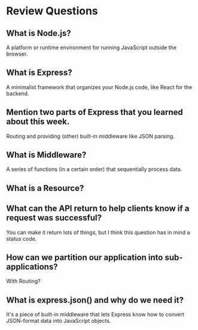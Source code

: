 # Review Questions

## What is Node.js?

A platform or runtime environment for running JavaScript outside the browser.

## What is Express?

A minimalist framework that organizes your Node.js code, like React for the backend.

## Mention two parts of Express that you learned about this week.

Routing and providing (other) built-in middleware like JSON parsing.

## What is Middleware?

A series of functions (in a certain order) that sequentially process data.

## What is a Resource?

## What can the API return to help clients know if a request was successful?

You can make it return lots of things, but I think this question has in mind a status code.

## How can we partition our application into sub-applications?

With Routing?

## What is express.json() and why do we need it?

It's a piece of built-in middleware that lets Express know how to convert JSON-format data into JavaScript objects.